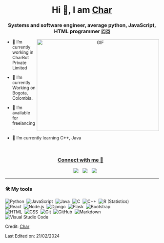 <h1 align="center">Hi 👋, I am <a href="https://github.com/Charmander58GitHub" target="blank">
Char</a></h1>
<h3 align="center">Systems and software engineer, average python, JavaScript, HTML programmer 🇨🇴 </h3>

<p align="left"> <a href="https://twitter.com/Charmander582"

<a target="_blank" align="center">
  <img align="right" top="500" height="300" width="400" alt="GIF" src="https://images-wixmp-ed30a86b8c4ca887773594c2.wixmp.com/f/c9d14b2d-d5d6-42af-a21b-067fc92aeff4/dc3u9s3-10eae42a-8425-41b3-9c9b-fdaa46144d92.gif?token=eyJ0eXAiOiJKV1QiLCJhbGciOiJIUzI1NiJ9.eyJzdWIiOiJ1cm46YXBwOjdlMGQxODg5ODIyNjQzNzNhNWYwZDQxNWVhMGQyNmUwIiwiaXNzIjoidXJuOmFwcDo3ZTBkMTg4OTgyMjY0MzczYTVmMGQ0MTVlYTBkMjZlMCIsIm9iaiI6W1t7InBhdGgiOiJcL2ZcL2M5ZDE0YjJkLWQ1ZDYtNDJhZi1hMjFiLTA2N2ZjOTJhZWZmNFwvZGMzdTlzMy0xMGVhZTQyYS04NDI1LTQxYjMtOWM5Yi1mZGFhNDYxNDRkOTIuZ2lmIn1dXSwiYXVkIjpbInVybjpzZXJ2aWNlOmZpbGUuZG93bmxvYWQiXX0.ZCmdFTBcJlYKz0w0L2nGPQgIzOHLdl4sU70q0gBR2mU">
</a>

- 🔭 I’m currently working in CharBot Private Limited</a>

- 🌱 I’m currently Working on Bogota, Colombia.

- 🤝 I’m available for freelancing.

- 🌱 I’m currently learning C++, Java <a href="(https://github.com/Charmander58GitHub)" target="blank">
<br/>
<h3 align="center" (" width="30" height="30" style="margin-right: 10px;">Connect with me 🤝 </h3>

<p align="center">

 <div align="center"  class="icons-social" style="margin-left: 10px;">
        <a style="margin-left: 10px;" target="_blank" href="https://github.com/Charmander58GitHub">
		<img src="https://img.icons8.com/doodle/40/000000/github--v1.png"></a>
		<a style="margin-left: 10px;" target="_blank" href="https://twitter.com/Charmander582">
			<img src="https://img.icons8.com/doodle/1x/twitter-squared--v2.png" ></a>
		<a style="margin-left: 10px;" target="_blank" href="https://www.youtube.com/channel/UCi1jeFASOyCEfuK0wPEa29Q">
				<img src="https://img.icons8.com/doodle/1x/youtube--v2.png" ></a>
      </div>

</p>

---

### 🛠 My tools

![Python](https://img.shields.io/badge/-Python-05122A?style=flat&logo=python)&nbsp;
![JavaScript](https://img.shields.io/badge/-JavaScript-05122A?style=flat&logo=javascript)&nbsp;
![Java](https://img.shields.io/badge/-Java-05122A?style=flat&logo=Java&logoColor=FFA518)&nbsp;
![C](https://img.shields.io/badge/-C-05122A?style=flat&logo=C&logoColor=A8B9CC)&nbsp;
![C++](https://img.shields.io/badge/-C++-05122A?style=flat&logo=C%2B%2B&logoColor=00599C)&nbsp;
![R (Statistics)](https://img.shields.io/badge/-R-05122A?style=flat&logo=R&logoColor=276DC3)\
![React](https://img.shields.io/badge/-React-05122A?style=flat&logo=react)&nbsp;
![Node.js](https://img.shields.io/badge/-Node.js-05122A?style=flat&logo=node.js)&nbsp;
![Django](https://img.shields.io/badge/-Django-05122A?style=flat&logo=django&logoColor=092E20)&nbsp;
![Flask](https://img.shields.io/badge/-Flask-05122A?style=flat&logo=flask)&nbsp;
![Bootstrap](https://img.shields.io/badge/-Bootstrap-05122A?style=flat&logo=bootstrap&logoColor=563D7C)\
![HTML](https://img.shields.io/badge/-HTML-05122A?style=flat&logo=HTML5)&nbsp;
![CSS](https://img.shields.io/badge/-CSS-05122A?style=flat&logo=CSS3&logoColor=1572B6)&nbsp;
![Git](https://img.shields.io/badge/-Git-05122A?style=flat&logo=git)&nbsp;
![GitHub](https://img.shields.io/badge/-GitHub-05122A?style=flat&logo=github)&nbsp;
![Markdown](https://img.shields.io/badge/-Markdown-05122A?style=flat&logo=markdown)\
![Visual Studio Code](https://img.shields.io/badge/-Visual%20Studio%20Code-05122A?style=flat&logo=visual-studio-code&logoColor=007ACC)&nbsp;

Credit: [Char]((https://github.com/Charmander58GitHub))

Last Edited on: 21/02/2024
